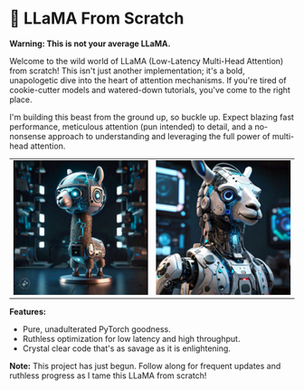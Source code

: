 # 🦙 LLaMA From Scratch

**Warning: This is not your average LLaMA.**

Welcome to the wild world of LLaMA (Low-Latency Multi-Head Attention) from scratch! This isn't just another implementation; it's a bold, unapologetic dive into the heart of attention mechanisms. If you're tired of cookie-cutter models and watered-down tutorials, you've come to the right place.

I'm building this beast from the ground up, so buckle up. Expect blazing fast performance, meticulous attention (pun intended) to detail, and a no-nonsense approach to understanding and leveraging the full power of multi-head attention.

<!-- Images side by side -->
<table>
  <tr>
    <td><img src="assets/LLaMa.jpeg" alt="LLaMa" width="400" /></td>
    <td><img src="assets/LLaMa2.jpeg" alt="LLaMa2" width="400" /></td>
  </tr>
</table>

**Features:**
- Pure, unadulterated PyTorch goodness.
- Ruthless optimization for low latency and high throughput.
- Crystal clear code that's as savage as it is enlightening.

**Note:** This project has just begun. Follow along for frequent updates and ruthless progress as I tame this LLaMA from scratch!
